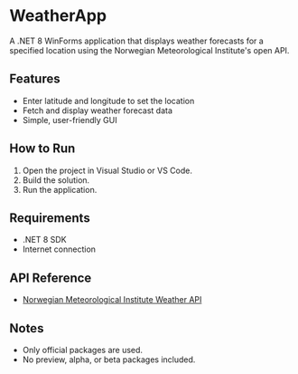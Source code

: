 # WeatherApp

A .NET 8 WinForms application that displays weather forecasts for a specified location using the Norwegian Meteorological Institute's open API.

## Features
- Enter latitude and longitude to set the location
- Fetch and display weather forecast data
- Simple, user-friendly GUI

## How to Run
1. Open the project in Visual Studio or VS Code.
2. Build the solution.
3. Run the application.

## Requirements
- .NET 8 SDK
- Internet connection

## API Reference
- [Norwegian Meteorological Institute Weather API](https://api.met.no/weatherapi/locationforecast/2.0/documentation#/)

## Notes
- Only official packages are used.
- No preview, alpha, or beta packages included.
